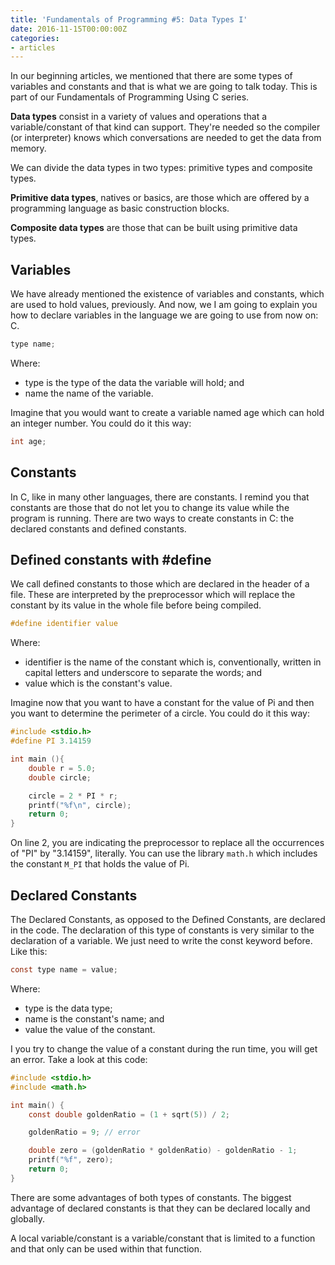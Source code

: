 ```yaml
---
title: 'Fundamentals of Programming #5: Data Types I'
date: 2016-11-15T00:00:00Z
categories:
- articles
---
```


In our beginning articles, we mentioned that there are some
types of variables and constants and that is what we are going to talk today.
This is part of our Fundamentals of Programming Using C series.

<!--more-->

**Data types** consist in a variety of values and operations that a
variable/constant of that kind can support. They're needed so the compiler (or
interpreter) knows which conversations are needed to get the data from memory.

We can divide the data types in two types: primitive types and composite types.

**Primitive data types**, natives or basics, are those which are offered by a
programming language as basic construction blocks.

**Composite data types** are those that can be built using primitive data types.

## Variables

We have already mentioned the existence of variables and constants, which are
used to hold values, previously. And now, we I am going to explain you how to
declare variables in the language we are going to use from now on: C.

```c
type name;
```

Where:

* type is the type of the data the variable will hold; and
* name the name of the variable.

Imagine that you would want to create a variable named age which can hold an
integer number. You could do it this way:

```c
int age;
```

## Constants

In C, like in many other languages, there are constants. I remind you that
constants are those that do not let you to change its value while the program is
running. There are two ways to create constants in C: the declared constants and
defined constants.

## Defined constants with #define

We call defined constants to those which are declared in the header of a file.
These are interpreted by the preprocessor which will replace the constant by its
value in the whole file before being compiled.

```c
#define identifier value
```

Where:

* identifier is the name of the constant which is, conventionally, written in
capital letters and underscore to separate the words; and
* value which is the constant's value.

Imagine now that you want to have a constant for the value of Pi and then you
want to determine the perimeter of a circle. You could do it this way:

```c
#include <stdio.h>
#define PI 3.14159

int main (){
    double r = 5.0;              
    double circle;

    circle = 2 * PI * r;      
    printf("%f\n", circle);
    return 0;
}
```

On line 2, you are indicating the preprocessor to replace all the occurrences of "PI" by "3.14159", literally.  You can use the library `math.h` which includes the constant `M_PI` that holds the value of Pi.

## Declared Constants

The Declared Constants, as opposed to the Defined Constants, are declared in the code. The declaration of this type of constants is very similar to the declaration of a variable. We just need to write the const keyword before. Like this:

```c
const type name = value;
```

Where:

* type is the data type;
* name is the constant's name; and
* value the value of the constant.

I you try to change the value of a constant during the run time, you will get an error. Take a look at this code:

```c
#include <stdio.h>
#include <math.h>

int main() {
    const double goldenRatio = (1 + sqrt(5)) / 2;

    goldenRatio = 9; // error

    double zero = (goldenRatio * goldenRatio) - goldenRatio - 1;
    printf("%f", zero);
    return 0;
}
```

There are some advantages of both types of constants. The biggest advantage of declared constants is that they can be declared locally and globally.

A local variable/constant is a variable/constant that is limited to a function and that only can be used within that function.
